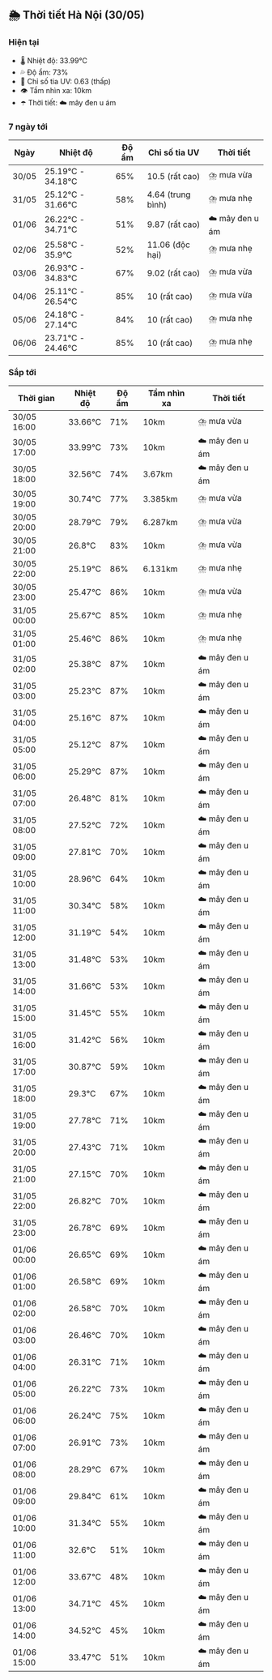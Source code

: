 ## 🌦️ Thời tiết Hà Nội (30/05)

### Hiện tại

- 🌡️ Nhiệt độ: 33.99℃
- 💦 Độ ẩm: 73%
- 🌟 Chỉ số tia UV: 0.63 (thấp)
- 👁️ Tầm nhìn xa: 10km
- ☂️ Thời tiết: ☁️ mây đen u ám

### 7 ngày tới

| Ngày | Nhiệt độ | Độ ẩm | Chỉ số tia UV | Thời tiết |
| --- | --- | --- | --- | --- |
| 30/05 | 25.19℃ - 34.18℃ | 65% | 10.5 (rất cao) | ⛈️ mưa vừa |
| 31/05 | 25.12℃ - 31.66℃ | 58% | 4.64 (trung bình) | ⛈️ mưa nhẹ |
| 01/06 | 26.22℃ - 34.71℃ | 51% | 9.87 (rất cao) | ☁️ mây đen u ám |
| 02/06 | 25.58℃ - 35.9℃ | 52% | 11.06 (độc hại) | ⛈️ mưa nhẹ |
| 03/06 | 26.93℃ - 34.83℃ | 67% | 9.02 (rất cao) | ⛈️ mưa vừa |
| 04/06 | 25.11℃ - 26.54℃ | 85% | 10 (rất cao) | ⛈️ mưa vừa |
| 05/06 | 24.18℃ - 27.14℃ | 84% | 10 (rất cao) | ⛈️ mưa nhẹ |
| 06/06 | 23.71℃ - 24.46℃ | 85% | 10 (rất cao) | ⛈️ mưa nhẹ |

### Sắp tới

| Thời gian | Nhiệt độ | Độ ẩm | Tầm nhìn xa | Thời tiết |
| --- | --- | --- | --- | --- |
| 30/05 16:00 | 33.66℃ | 71% | 10km | ⛈️ mưa vừa |
| 30/05 17:00 | 33.99℃ | 73% | 10km | ☁️ mây đen u ám |
| 30/05 18:00 | 32.56℃ | 74% | 3.67km | ☁️ mây đen u ám |
| 30/05 19:00 | 30.74℃ | 77% | 3.385km | ⛈️ mưa vừa |
| 30/05 20:00 | 28.79℃ | 79% | 6.287km | ⛈️ mưa vừa |
| 30/05 21:00 | 26.8℃ | 83% | 10km | ⛈️ mưa vừa |
| 30/05 22:00 | 25.19℃ | 86% | 6.131km | ⛈️ mưa nhẹ |
| 30/05 23:00 | 25.47℃ | 86% | 10km | ⛈️ mưa vừa |
| 31/05 00:00 | 25.67℃ | 85% | 10km | ⛈️ mưa nhẹ |
| 31/05 01:00 | 25.46℃ | 86% | 10km | ⛈️ mưa nhẹ |
| 31/05 02:00 | 25.38℃ | 87% | 10km | ☁️ mây đen u ám |
| 31/05 03:00 | 25.23℃ | 87% | 10km | ☁️ mây đen u ám |
| 31/05 04:00 | 25.16℃ | 87% | 10km | ☁️ mây đen u ám |
| 31/05 05:00 | 25.12℃ | 87% | 10km | ☁️ mây đen u ám |
| 31/05 06:00 | 25.29℃ | 87% | 10km | ☁️ mây đen u ám |
| 31/05 07:00 | 26.48℃ | 81% | 10km | ☁️ mây đen u ám |
| 31/05 08:00 | 27.52℃ | 72% | 10km | ☁️ mây đen u ám |
| 31/05 09:00 | 27.81℃ | 70% | 10km | ☁️ mây đen u ám |
| 31/05 10:00 | 28.96℃ | 64% | 10km | ☁️ mây đen u ám |
| 31/05 11:00 | 30.34℃ | 58% | 10km | ☁️ mây đen u ám |
| 31/05 12:00 | 31.19℃ | 54% | 10km | ☁️ mây đen u ám |
| 31/05 13:00 | 31.48℃ | 53% | 10km | ☁️ mây đen u ám |
| 31/05 14:00 | 31.66℃ | 53% | 10km | ☁️ mây đen u ám |
| 31/05 15:00 | 31.45℃ | 55% | 10km | ☁️ mây đen u ám |
| 31/05 16:00 | 31.42℃ | 56% | 10km | ☁️ mây đen u ám |
| 31/05 17:00 | 30.87℃ | 59% | 10km | ☁️ mây đen u ám |
| 31/05 18:00 | 29.3℃ | 67% | 10km | ☁️ mây đen u ám |
| 31/05 19:00 | 27.78℃ | 71% | 10km | ☁️ mây đen u ám |
| 31/05 20:00 | 27.43℃ | 71% | 10km | ☁️ mây đen u ám |
| 31/05 21:00 | 27.15℃ | 70% | 10km | ☁️ mây đen u ám |
| 31/05 22:00 | 26.82℃ | 70% | 10km | ☁️ mây đen u ám |
| 31/05 23:00 | 26.78℃ | 69% | 10km | ☁️ mây đen u ám |
| 01/06 00:00 | 26.65℃ | 69% | 10km | ☁️ mây đen u ám |
| 01/06 01:00 | 26.58℃ | 69% | 10km | ☁️ mây đen u ám |
| 01/06 02:00 | 26.58℃ | 70% | 10km | ☁️ mây đen u ám |
| 01/06 03:00 | 26.46℃ | 70% | 10km | ☁️ mây đen u ám |
| 01/06 04:00 | 26.31℃ | 71% | 10km | ☁️ mây đen u ám |
| 01/06 05:00 | 26.22℃ | 73% | 10km | ☁️ mây đen u ám |
| 01/06 06:00 | 26.24℃ | 75% | 10km | ☁️ mây đen u ám |
| 01/06 07:00 | 26.91℃ | 73% | 10km | ☁️ mây đen u ám |
| 01/06 08:00 | 28.29℃ | 67% | 10km | ☁️ mây đen u ám |
| 01/06 09:00 | 29.84℃ | 61% | 10km | ☁️ mây đen u ám |
| 01/06 10:00 | 31.34℃ | 55% | 10km | ☁️ mây đen u ám |
| 01/06 11:00 | 32.6℃ | 51% | 10km | ☁️ mây đen u ám |
| 01/06 12:00 | 33.67℃ | 48% | 10km | ☁️ mây đen u ám |
| 01/06 13:00 | 34.71℃ | 45% | 10km | ☁️ mây đen u ám |
| 01/06 14:00 | 34.52℃ | 45% | 10km | ☁️ mây đen u ám |
| 01/06 15:00 | 33.47℃ | 51% | 10km | ☁️ mây đen u ám |
